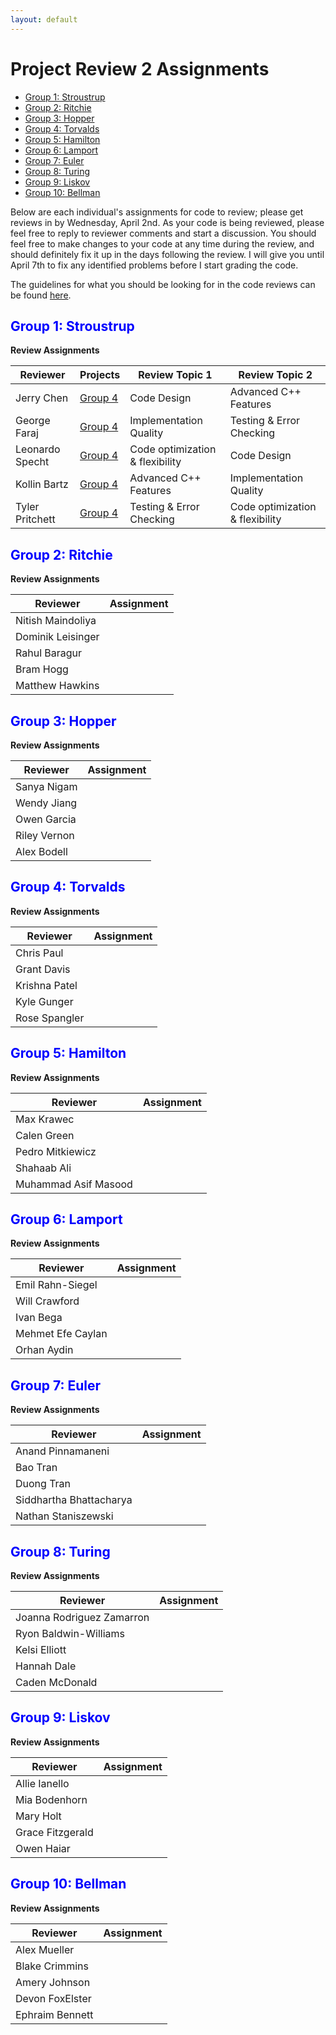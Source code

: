 ```yaml
---
layout: default
---
```


# Project Review 2 Assignments


- [Group 1: Stroustrup](#group-1)
- [Group 2: Ritchie](#group-2)
- [Group 3: Hopper](#group-3)
- [Group 4: Torvalds](#group-4)
- [Group 5: Hamilton](#group-5)
- [Group 6: Lamport](#group-6)
- [Group 7: Euler](#group-7)
- [Group 8: Turing](#group-8)
- [Group 9: Liskov](#group-9)
- [Group 10: Bellman](#group-10)

Below are each individual's assignments for code to review; please get reviews in by Wednesday, April 2nd.
As your code is being reviewed, please feel free to reply to reviewer comments and start a discussion.  You should feel free to make changes to your code at any time during the review, and should definitely fix it up in the days following the review.  I will give you until April 7th to fix any identified problems before I start grading the code.

The guidelines for what you should be looking for in the code reviews can be found [here](projects.html#review-2).

## <span id="group-1" style="color: blue">Group 1: Stroustrup</span>

**Review Assignments**

| Reviewer | Projects | Review Topic 1 | Review Topic 2 |
| -------- | -------- | -------------- | -------------- |
| Jerry Chen      | [Group 4](project-details.html#group-4) | Code Design | Advanced C++ Features |
| George Faraj    | [Group 4](project-details.html#group-4) | Implementation Quality | Testing & Error Checking |
| Leonardo Specht | [Group 4](project-details.html#group-4) | Code optimization & flexibility | Code Design |
| Kollin Bartz    | [Group 4](project-details.html#group-4) | Advanced C++ Features | Implementation Quality |
| Tyler Pritchett | [Group 4](project-details.html#group-4) | Testing & Error Checking | Code optimization & flexibility |


## <span id="group-2" style="color: blue">Group 2: Ritchie</span>

**Review Assignments**

| Reviewer | Assignment |
| -------- | ---------- |
| Nitish Maindoliya |
| Dominik Leisinger |
| Rahul Baragur     |
| Bram Hogg         |
| Matthew Hawkins   |


## <span id="group-3" style="color: blue">Group 3: Hopper</span>

**Review Assignments**

| Reviewer | Assignment |
| -------- | ---------- |
| Sanya Nigam  |
| Wendy Jiang  |
| Owen Garcia  |
| Riley Vernon |
| Alex Bodell  |



## <span id="group-4" style="color: blue">Group 4: Torvalds</span>

**Review Assignments**

| Reviewer | Assignment |
| -------- | ---------- |
| Chris Paul    |
| Grant Davis   |
| Krishna Patel |
| Kyle Gunger   |
| Rose Spangler |


## <span id="group-5" style="color: blue">Group 5: Hamilton</span>

**Review Assignments**

| Reviewer | Assignment |
| -------- | ---------- |
| Max Krawec           |
| Calen Green          |
| Pedro Mitkiewicz     |
| Shahaab Ali          |
| Muhammad Asif Masood |



## <span id="group-6" style="color: blue">Group 6: Lamport</span>

**Review Assignments**

| Reviewer | Assignment |
| -------- | ---------- |
| Emil Rahn-Siegel  |
| Will Crawford     |
| Ivan Bega         |
| Mehmet Efe Caylan |
| Orhan Aydin       |



## <span id="group-7" style="color: blue">Group 7: Euler</span>

**Review Assignments**

| Reviewer | Assignment |
| -------- | ---------- |
| Anand Pinnamaneni       |
| Bao Tran                |
| Duong Tran              |
| Siddhartha Bhattacharya |
| Nathan Staniszewski     |



## <span id="group-8" style="color: blue">Group 8: Turing</span>

**Review Assignments**

| Reviewer | Assignment |
| -------- | ---------- |
| Joanna Rodriguez Zamarron |
| Ryon Baldwin-Williams     |
| Kelsi Elliott             |
| Hannah Dale               |
| Caden McDonald            |



## <span id="group-9" style="color: blue">Group 9: Liskov</span>

**Review Assignments**

| Reviewer | Assignment |
| -------- | ---------- |
| Allie Ianello    |
| Mia Bodenhorn    |
| Mary Holt        |
| Grace Fitzgerald |
| Owen Haiar       |



## <span id="group-10" style="color: blue">Group 10: Bellman</span>

**Review Assignments**

| Reviewer | Assignment |
| -------- | ---------- |
| Alex Mueller    |
| Blake Crimmins  |
| Amery Johnson   |
| Devon FoxElster |
| Ephraim Bennett |

